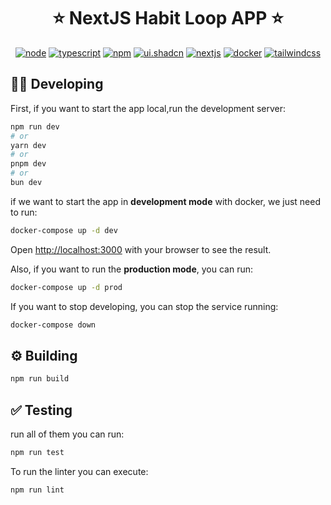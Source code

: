 <h1 align="center">⭐ NextJS Habit Loop APP ⭐</h1>
<p align="center">
  <a href="https://nodejs.org/docs/latest-v20.x/api/index.html"><img src="https://img.shields.io/badge/node-20.x-green.svg" alt="node"/></a>
  <a href="https://www.typescriptlang.org/"><img src="https://img.shields.io/badge/typescript-5.x-blue.svg" alt="typescript"/></a>
  <a href="https://docs.nestjs.com/v10/"><img src="https://img.shields.io/badge/npm-10.x-red.svg" alt="npm"/></a>
  <a href="https://ui.shadcn.com/"><img src="https://img.shields.io/badge/ui.shadcn-in_use-orange?style=flat&logo=shieldsdotio" alt="ui.shadcn"/></a>
  <a href="https://nextjs.org/"><img src="https://img.shields.io/badge/Next.js-v14.2-blue?style=flat&logo=next.js" alt="nextjs"/></a>
  <a href="https://www.docker.com/"><img src="https://img.shields.io/badge/Dockerized 🐳_-blue.svg" alt="docker"/></a>
  <a href="https://tailwindcss.com/"><img src="https://img.shields.io/badge/Tailwind_CSS-in_use-06B6D4?style=flat&logo=tailwindcss" alt="tailwindcss"/></a>
</p>

## 🧑‍💻 Developing

First, if you want to start the app local,run the development server:

```bash
npm run dev
# or
yarn dev
# or
pnpm dev
# or
bun dev
```

if we want to start the app in **development mode** with docker, we just need to run:

```bash
docker-compose up -d dev
```

Open [http://localhost:3000](http://localhost:3000) with your browser to see the result.

Also, if you want to run the **production mode**, you can run:

```bash
docker-compose up -d prod
```

If you want to stop developing, you can stop the service running:

```bash
docker-compose down
```

## ⚙️ Building

```bash
npm run build
```

## ✅ Testing

run all of them you can run:

```bash
npm run test
```

To run the linter you can execute:

```bash
npm run lint
```
